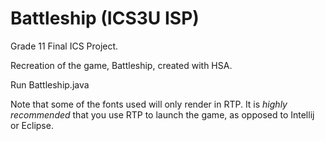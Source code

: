 # Battleship (ICS3U ISP)
Grade 11 Final ICS Project.

Recreation of the game, Battleship, created with HSA.

Run Battleship.java

Note that some of the fonts used will only render in RTP. It is *highly recommended* that you use RTP to launch the game, as opposed to Intellij or Eclipse. 
